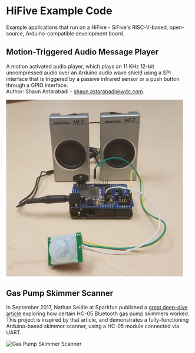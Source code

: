 # HiFive Example Code
Example applications that run on a HiFive - SiFive's RISC-V-based, open-source, Arduino-compatible development board.
## Motion-Triggered Audio Message Player
A motion activated audio player, which plays an 11 KHz 12-bit uncompressed audio over an Arduino audio wave shield using a SPI interface that is triggered by a passive infrared sensor or a push button through a GPIO interface.  
Author: Shaun Astarabadi - shaun.astarabadi@wdc.com.

<img src="MotionTriggeredAudioMessagePlayer/ProjectHardware.jpg"  width='480'>

## Gas Pump Skimmer Scanner
In September 2017, Nathan Seidle at Sparkfun published a [great deep-dive article](https://learn.sparkfun.com/tutorials/gas-pump-skimmers) exploring how certain HC-05 Bluetooth gas pump skimmers worked. This project is inspired by that article, and demonstrates a fully-functioning Arduino-based skimmer scanner, using a HC-05 module connected via UART.

![Gas Pump Skimmer Scanner](GasPumpSkimmerScanner/ProjectHardware.jpg)